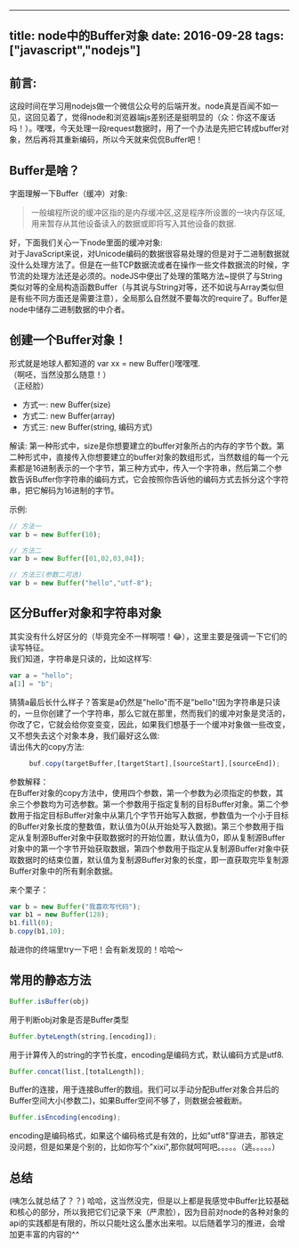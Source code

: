 
---
title: node中的Buffer对象
date: 2016-09-28
tags: ["javascript","nodejs"]
---
## 前言:
这段时间在学习用nodejs做一个微信公众号的后端开发。node真是百闻不如一见，这回见着了，觉得node和浏览器端js差别还是挺明显的（众：你这不废话吗！）。嘿嘿，今天处理一段request数据时，用了一个办法是先把它转成buffer对象，然后再将其重新编码，所以今天就来侃侃Buffer吧！     
    
## Buffer是啥？
字面理解一下Buffer（缓冲）对象:   
> 一般编程所说的缓冲区指的是内存缓冲区,这是程序所设置的一块内存区域,用来暂存从其他设备读入的数据或即将写入其他设备的数据.

好，下面我们关心一下node里面的缓冲对象:    
对于JavaScript来说，对Unicode编码的数据很容易处理的但是对于二进制数据就没什么处理方法了。但是在一些TCP数据流或者在操作一些文件数据流的时候，字节流的处理方法还是必须的。nodeJS中便出了处理的策略方法~提供了与String类似对等的全局构造函数Buffer（与其说与String对等，还不如说与Array类似但是有些不同方面还是需要注意），全局那么自然就不要每次的require了。Buffer是node中储存二进制数据的中介者。
    
## 创建一个Buffer对象！
形式就是地球人都知道的 var xx = new Buffer()嘿嘿嘿.    
（啊呸，当然没那么随意！）    
（正经脸）    
- 方式一: new Buffer(size)    
- 方式二: new Buffer(array)
- 方式三: new Buffer(string, 编码方式)    
    
解读:    第一种形式中，size是你想要建立的buffer对象所占的内存的字节个数。第二种形式中，直接传入你想要建立的buffer对象的数组形式，当然数组的每一个元素都是16进制表示的一个字节，第三种方式中，传入一个字符串，然后第二个参数告诉Buffer你字符串的编码方式，它会按照你告诉他的编码方式去拆分这个字符串，把它解码为16进制的字节。     
    
示例:     

```js
// 方法一    
var b = new Buffer(10);

// 方法二
var b = new Buffer([01,02,03,04]);

// 方法三(参数二可选)
var b = new Buffer("hello","utf-8");    
```
    
## 区分Buffer对象和字符串对象    
其实没有什么好区分的（毕竟完全不一样啊喂！😂），这里主要是强调一下它们的读写特征。    
我们知道，字符串是只读的，比如这样写:     

```js
var a = "hello";
a[1] = "b";
```

猜猜a最后长什么样子？答案是a仍然是"hello"而不是"bello"!因为字符串是只读的，一旦你创建了一个字符串，那么它就在那里，然而我们的缓冲对象是灵活的，你改了它，它就会给你变变变，因此，如果我们想基于一个缓冲对象做一些改变，又不想失去这个对象本身，我们最好这么做:     
请出伟大的copy方法:    
    
```js
     buf.copy(targetBuffer,[targetStart],[sourceStart],[sourceEnd]);
```

参数解释：    
在Buffer对象的copy方法中，使用四个参数，第一个参数为必须指定的参数，其余三个参数均为可选参数。第一个参数用于指定复制的目标Buffer对象。第二个参数用于指定目标Buffer对象中从第几个字节开始写入数据，参数值为一个小于目标的Buffer对象长度的整数值，默认值为0(从开始处写入数据)。第三个参数用于指定从复制源Buffer对象中获取数据时的开始位置，默认值为0，即从复制源Buffer对象中的第一个字节开始获取数据，第四个参数用于指定从复制源Buffer对象中获取数据时的结束位置，默认值为复制源Buffer对象的长度，即一直获取完毕复制源Buffer对象中的所有剩余数据。

来个栗子： 

```js
var b = new Buffer("我喜欢写代码");
var b1 = new Buffer(128);
b1.fill(0);
b.copy(b1,10);
```

敲进你的终端里try一下吧！会有新发现的！哈哈～    
    
## 常用的静态方法    
```js
Buffer.isBuffer(obj)
```
用于判断obj对象是否是Buffer类型    
   
```js
Buffer.byteLength(string,[encoding]);
```
用于计算传入的string的字节长度，encoding是编码方式，默认编码方式是utf8.    
   
```js
Buffer.concat(list,[totalLength]);
```
Buffer的连接，用于连接Buffer的数组。我们可以手动分配Buffer对象合并后的Buffer空间大小(参数二)，如果Buffer空间不够了，则数据会被截断。

```js
Buffer.isEncoding(encoding);
```
encoding是编码格式，如果这个编码格式是有效的，比如"utf8"穿进去，那铁定没问题，但是如果是个别的，比如你写个"xixi",那你就呵呵吧。。。。。（逃。。。。。）    
    
## 总结
(咦怎么就总结了？？)
哈哈，这当然没完，但是以上都是我感觉中Buffer比较基础和核心的部分，所以我把它们记录下来（严肃脸），因为目前对node的各种对象的api的实践都是有限的，所以只能吐这么墨水出来啦。以后随着学习的推进，会增加更丰富的内容的^_^_
     
